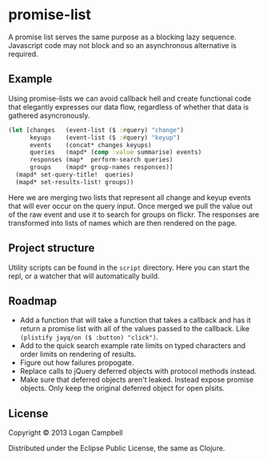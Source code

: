 # promise-list

A promise list serves the same purpose as a blocking lazy sequence. Javascript
code may not block and so an asynchronous alternative is required.

## Example

Using promise-lists we can avoid callback hell and create functional code that
elegantly expresses our data flow, regardless of whether that data is gathered
asyncronously.

```clojure
(let [changes   (event-list ($ :#query) "change")
      keyups    (event-list ($ :#query) "keyup")
      events    (concat* changes keyups)
      queries   (mapd* (comp :value summarise) events)
      responses (map*  perform-search queries)
      groups    (mapd* group-names responses)]
  (mapd* set-query-title!  queries)
  (mapd* set-results-list! groups))
```

Here we are merging two lists that represent all change and keyup events that
will ever occur on the query input. Once merged we pull the value out of the
raw event and use it to search for groups on flickr. The responses are
transformed into lists of names which are then rendered on the page.

## Project structure

Utility scripts can be found in the `script` directory. Here you can start the
repl, or a watcher that will automatically build.

## Roadmap

* Add a function that will take a function that takes a callback and has it
  return a promise list with all of the values passed to the callback. Like
  `(plistify jayq/on ($ :button) "click")`.
* Add to the quick search example rate limits on typed characters and order
  limits on rendering of results.
* Figure out how failures propogate.
* Replace calls to jQuery deferred objects with protocol methods instead.
* Make sure that deferred objects aren't leaked. Instead expose promise
  objects. Only keep the original deferred object for open plsits.

## License

Copyright © 2013 Logan Campbell

Distributed under the Eclipse Public License, the same as Clojure.
